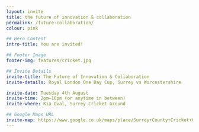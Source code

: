 ```yaml
---
layout: invite
title: the future of innovation & collaboration
permalink: /future-collaboration/
colour: pink

## Hero Content
intro-title: You are invited!

## Footer Image
footer-img: features/cricket.jpg

## Invite Details
invite-title: The Future of Innovation & Collaboration
invite-details: Royal London One Day Cup, Surrey vs Worcestershire

invite-date: Tuesday 4th August
invite-time: 2pm–10pm (or anytime in between)
invite-where: Kia Oval, Surrey Cricket Ground

## Google Maps URL
invite-map: https://www.google.co.uk/maps/place/Surrey+County+Cricket+Club/@51.483612,-0.11492,15z/data=!4m2!3m1!1s0x0:0xf09a6ef184954e68?sa=X&ved=0CJABEPwSMA1qFQoTCKatle_TlMYCFckj2wodDEYAbw
---
```

